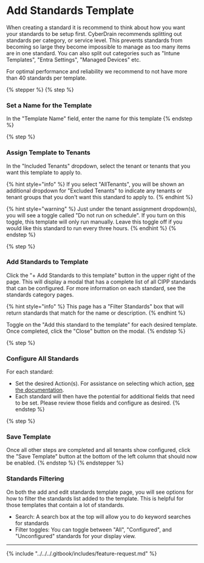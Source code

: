 # Add Standards Template

When creating a standard it is recommend to think about how you want your standards to be setup first. CyberDrain recommends splitting out standards per category, or service level. This prevents standards from becoming so large they become impossible to manage as too many items are in one standard. You can also split out categories such as "Intune Templates", "Entra Settings", "Managed Devices" etc.

For optimal performance and reliability we recommend to not have more than 40 standards per template.

{% stepper %}
{% step %}
### Set a Name for the Template

In the "Template Name" field, enter the name for this template
{% endstep %}

{% step %}
### Assign Template to Tenants

In the "Included Tenants" dropdown, select the tenant or tenants that you want this template to apply to.&#x20;

{% hint style="info" %}
If you select "AllTenants", you will be shown an additional dropdown for "Excluded Tenants" to indicate any tenants or tenant groups that you don't want this standard to apply to.
{% endhint %}

{% hint style="warning" %}
Just under the tenant assignment dropdown(s), you will see a toggle called "Do not run on schedule". If you turn on this toggle, this template will only run manually. Leave this toggle off if you would like this standard to run every three hours.
{% endhint %}
{% endstep %}

{% step %}
### Add Standards to Template

Click the "+ Add Standards to this template" button in the upper right of the page. This will display a modal that has a complete list of all CIPP standards that can be configured. For more information on each standard, see the standards category pages.

{% hint style="info" %}
This page has a "Filter Standards" box that will return standards that match for the name or description.
{% endhint %}

Toggle on the "Add this standard to the template" for each desired template. Once completed, click the "Close" button on the modal.
{% endstep %}

{% step %}
### Configure All Standards

For each standard:

* Set the desired Action(s). For assistance on selecting which action, [see the documentation](./#standards-actions).
* Each standard will then have the potential for additional fields that need to be set. Please review those fields and configure as desired.
{% endstep %}

{% step %}
### Save Template

Once all other steps are completed and all tenants show configured, click the "Save Template" button at the bottom of the left column that should now be enabled.
{% endstep %}
{% endstepper %}

### Standards Filtering

On both the add and edit standards template page, you will see options for how to filter the standards list added to the template. This is helpful for those templates that contain a lot of standards.

* Search: A search box at the top will allow you to do keyword searches for standards
* Filter toggles: You can toggle between "All", "Configured", and "Unconfigured" standards for your display view.

***

{% include "../../../.gitbook/includes/feature-request.md" %}
